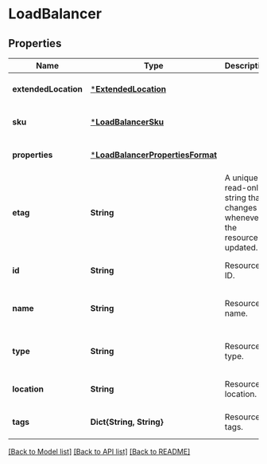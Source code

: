 # LoadBalancer


## Properties
Name | Type | Description | Notes
------------ | ------------- | ------------- | -------------
**extendedLocation** | [***ExtendedLocation**](ExtendedLocation.md) |  | [optional] [default to nothing]
**sku** | [***LoadBalancerSku**](LoadBalancerSku.md) |  | [optional] [default to nothing]
**properties** | [***LoadBalancerPropertiesFormat**](LoadBalancerPropertiesFormat.md) |  | [optional] [default to nothing]
**etag** | **String** | A unique read-only string that changes whenever the resource is updated. | [optional] [readonly] [default to nothing]
**id** | **String** | Resource ID. | [optional] [default to nothing]
**name** | **String** | Resource name. | [optional] [readonly] [default to nothing]
**type** | **String** | Resource type. | [optional] [readonly] [default to nothing]
**location** | **String** | Resource location. | [optional] [default to nothing]
**tags** | **Dict{String, String}** | Resource tags. | [optional] [default to nothing]


[[Back to Model list]](../README.md#models) [[Back to API list]](../README.md#api-endpoints) [[Back to README]](../README.md)


